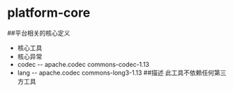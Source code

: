 # platform-core

##平台相关的核心定义
- 核心工具
- 核心异常
- codec -- apache.codec commons-codec-1.13
- lang -- apache.codec commons-long3-1.13
##描述
此工具不依赖任何第三方工具 
